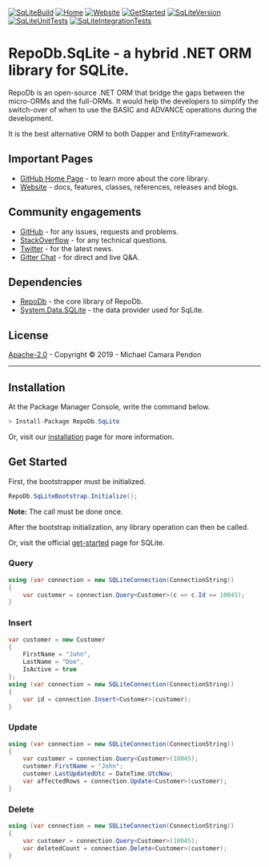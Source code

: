 [![SqLiteBuild](https://img.shields.io/appveyor/ci/mikependon/repodb-o6787)](https://ci.appveyor.com/project/mikependon/repodb-o6787)
[![Home](https://img.shields.io/badge/home-github-important)](https://github.com/mikependon/RepoDb)
[![Website](https://img.shields.io/badge/website-information-yellow)](http://repodb.net)
[![GetStarted](https://img.shields.io/badge/tutorial-getstarted-blueviolet)](http://repodb.net/tutorial/get-started-sqlite)
[![SqLiteVersion](https://img.shields.io/nuget/v/RepoDb.SqLite)](https://www.nuget.org/packages/RepoDb.SqLite)
[![SqLiteUnitTests](https://img.shields.io/appveyor/tests/mikependon/repodb-mhpo4?label=unit%20tests)](https://ci.appveyor.com/project/mikependon/repodb-mhpo4/build/tests)
[![SqLiteIntegrationTests](https://img.shields.io/appveyor/tests/mikependon/repodb-eg27p?label=integration%20tests)](https://ci.appveyor.com/project/mikependon/repodb-eg27p/build/tests)

# RepoDb.SqLite - a hybrid .NET ORM library for SQLite.

RepoDb is an open-source .NET ORM that bridge the gaps between the micro-ORMs and the full-ORMs. It would help the developers to simplify the switch-over of when to use the BASIC and ADVANCE operations during the development.

It is the best alternative ORM to both Dapper and EntityFramework.

## Important Pages

- [GitHub Home Page](https://github.com/mikependon/RepoDb) - to learn more about the core library.
- [Website](http://repodb.net) - docs, features, classes, references, releases and blogs.

## Community engagements

- [GitHub](https://github.com/mikependon/RepoDb/issues) - for any issues, requests and problems.
- [StackOverflow](https://stackoverflow.com/search?q=RepoDb) - for any technical questions.
- [Twitter](https://twitter.com/search?q=%23repodb) - for the latest news.
- [Gitter Chat](https://gitter.im/RepoDb/community) - for direct and live Q&A.

## Dependencies

- [RepoDb](https://www.nuget.org/packages/RepoDb/) - the core library of RepoDb.
- [System.Data.SQLite](https://www.nuget.org/packages/System.Data.SQLite/) - the data provider used for SqLite.

## License

[Apache-2.0](http://apache.org/licenses/LICENSE-2.0.html) - Copyright © 2019 - Michael Camara Pendon

--------

## Installation

At the Package Manager Console, write the command below.

```csharp
> Install-Package RepoDb.SqLite
```

Or, visit our [installation](http://repodb.net/tutorial/installation) page for more information.

## Get Started

First, the bootstrapper must be initialized.

```csharp
RepoDb.SqLiteBootstrap.Initialize();
```

**Note:** The call must be done once.

After the bootstrap initialization, any library operation can then be called.

Or, visit the official [get-started](http://repodb.net/tutorial/get-started-sqlite) page for SQLite.

### Query

```csharp
using (var connection = new SQLiteConnection(ConnectionString))
{
	var customer = connection.Query<Customer>(c => c.Id == 10045);
}
```

### Insert

```csharp
var customer = new Customer
{
	FirstName = "John",
	LastName = "Doe",
	IsActive = true
};
using (var connection = new SQLiteConnection(ConnectionString))
{
	var id = connection.Insert<Customer>(customer);
}
```

### Update

```csharp
using (var connection = new SQLiteConnection(ConnectionString))
{
	var customer = connection.Query<Customer>(10045);
	customer.FirstName = "John";
	customer.LastUpdatedUtc = DateTime.UtcNow;
	var affectedRows = connection.Update<Customer>(customer);
}
```

### Delete

```csharp
using (var connection = new SQLiteConnection(ConnectionString))
{
	var customer = connection.Query<Customer>(10045);
	var deletedCount = connection.Delete<Customer>(customer);
}
```